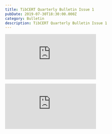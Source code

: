 ```yaml
---
title: TibCERT Quarterly Bulletin Issue 1
pubDate: 2019-07-30T18:30:00.000Z
category: Bulletin
description: TibCERT Quarterly Bulletin Issue 1
---
```


![tibcert-bulletin-1.3](https://res.cloudinary.com/daarpik83/image/upload/v1721020115/tibcert-bulletin-1.3_fxnqaa.pdf "tibcert-bulletin-1.3")

![Bulletin 1](https://res.cloudinary.com/daarpik83/image/upload/v1721020115/tibcert-bulletin-1.3_fxnqaa.pdf)
